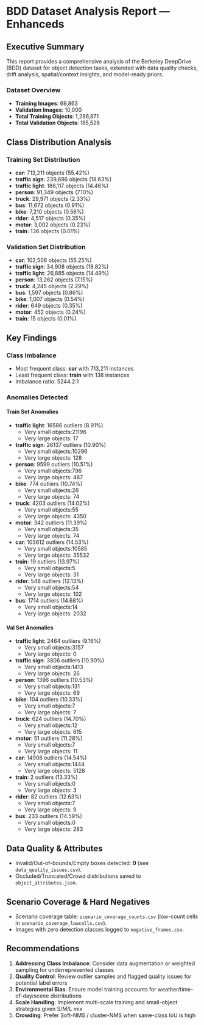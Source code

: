 # BDD Dataset Analysis Report — Enhanceds

## Executive Summary

This report provides a comprehensive analysis of the Berkeley
 DeepDrive (BDD) dataset for object detection tasks, extended
 with data quality checks, drift analysis, spatial/context
 insights, and model-ready priors.

### Dataset Overview
- **Training Images**: 69,863
- **Validation Images**: 10,000
- **Total Training Objects**: 1,286,871
- **Total Validation Objects**: 185,526

## Class Distribution Analysis

### Training Set Distribution
- **car**: 713,211 objects (55.42%)
- **traffic sign**: 239,686 objects (18.63%)
- **traffic light**: 186,117 objects (14.46%)
- **person**: 91,349 objects (7.10%)
- **truck**: 29,971 objects (2.33%)
- **bus**: 11,672 objects (0.91%)
- **bike**: 7,210 objects (0.56%)
- **rider**: 4,517 objects (0.35%)
- **motor**: 3,002 objects (0.23%)
- **train**: 136 objects (0.01%)

### Validation Set Distribution
- **car**: 102,506 objects (55.25%)
- **traffic sign**: 34,908 objects (18.82%)
- **traffic light**: 26,885 objects (14.49%)
- **person**: 13,262 objects (7.15%)
- **truck**: 4,245 objects (2.29%)
- **bus**: 1,597 objects (0.86%)
- **bike**: 1,007 objects (0.54%)
- **rider**: 649 objects (0.35%)
- **motor**: 452 objects (0.24%)
- **train**: 15 objects (0.01%)

## Key Findings

### Class Imbalance
- Most frequent class: **car**
 with 713,211 instances
- Least frequent class: **train**
with 136 instances
- Imbalance ratio: 5244.2:1

### Anomalies Detected

#### Train Set Anomalies
- **traffic light**: 16586 outliers (8.91%)
  - Very small objects:21196
  - Very large objects: 17
- **traffic sign**: 26137 outliers (10.90%)
  - Very small objects:10296
  - Very large objects: 128
- **person**: 9599 outliers (10.51%)
  - Very small objects:796
  - Very large objects: 487
- **bike**: 774 outliers (10.74%)
  - Very small objects:26
  - Very large objects: 74
- **truck**: 4203 outliers (14.02%)
  - Very small objects:55
  - Very large objects: 4350
- **motor**: 342 outliers (11.39%)
  - Very small objects:35
  - Very large objects: 74
- **car**: 103612 outliers (14.53%)
  - Very small objects:10585
  - Very large objects: 35532
- **train**: 19 outliers (13.97%)
  - Very small objects:5
  - Very large objects: 31
- **rider**: 548 outliers (12.13%)
  - Very small objects:54
  - Very large objects: 102
- **bus**: 1714 outliers (14.68%)
  - Very small objects:14
  - Very large objects: 2032

#### Val Set Anomalies
- **traffic light**: 2464 outliers (9.16%)
  - Very small objects:3157
  - Very large objects: 0
- **traffic sign**: 3806 outliers (10.90%)
  - Very small objects:1413
  - Very large objects: 26
- **person**: 1396 outliers (10.53%)
  - Very small objects:131
  - Very large objects: 69
- **bike**: 104 outliers (10.33%)
  - Very small objects:7
  - Very large objects: 7
- **truck**: 624 outliers (14.70%)
  - Very small objects:12
  - Very large objects: 615
- **motor**: 51 outliers (11.28%)
  - Very small objects:7
  - Very large objects: 11
- **car**: 14908 outliers (14.54%)
  - Very small objects:1444
  - Very large objects: 5128
- **train**: 2 outliers (13.33%)
  - Very small objects:0
  - Very large objects: 3
- **rider**: 82 outliers (12.63%)
  - Very small objects:7
  - Very large objects: 9
- **bus**: 233 outliers (14.59%)
  - Very small objects:0
  - Very large objects: 283

## Data Quality & Attributes
- Invalid/Out-of-bounds/Empty boxes detected: **0** (see `data_quality_issues.csv`).
- Occluded/Truncated/Crowd distributions saved to `object_attributes.json`.

## Scenario Coverage & Hard Negatives
- Scenario coverage table: `scenario_coverage_counts.csv` (low-count cells in `scenario_coverage_lowcells.csv`).
- Images with zero detection classes logged to `negative_frames.csv`.

## Recommendations

1. **Addressing Class Imbalance**: Consider data
        augmentation or weighted sampling for underrepresented classes
2. **Quality Control**: Review outlier samples and flagged
quality issues for potential label errors
3. **Environmental Bias**: Ensure model training accounts
for weather/time-of-day/scene distributions
4. **Scale Handling**: Implement multi-scale training
and small-object strategies given S/M/L mix
6. **Crowding**: Prefer Soft-NMS / cluster-NMS when same-class IoU is high
